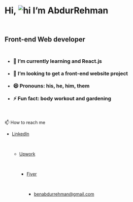 # Hi, ![hi](https://user-images.githubusercontent.com/18350557/176309783-0785949b-9127-417c-8b55-ab5a4333674e.gif) I’m AbdurRehman<br><br>
## Front-end Web developer<br><br>
### <ul><li> 🌱 I’m currently learning and React.js</li><br><li>💞️ I’m looking to get a front-end website project</li><br><li>😄 Pronouns: his, he, him, them</li><br><li>⚡ Fun fact: body workout and gardening</li></ul><br>
📫 How to reach me<br><ul><li><a href="https://www.linkedin.com/in/abdurrehman-waseem/">LinkedIn </a></li><br><br><ul><li><a href="https://www.upwork.com/freelancers/~01669495152aa87771/"> Upwork </a></a></li><br><br><ul><li><a href="https://www.fiverr.com/abdurrehmanw110/">Fiver</a></a></li><br><br><ul><li><a href="mailto:benabdurrehman@gmail.com">benabdurrehman@gmail.com</a></a></li><br><br>
